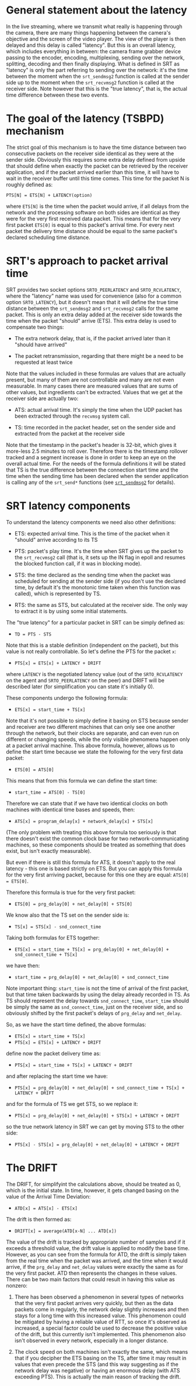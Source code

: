 General statement about the latency
===================================

In the live streaming, where we transmit what really is happening through the
camera, there are many things happening between the camera's objective and the
screen of the video player. The view of the player is then delayed and this
delay is called "latency". But this is an overall latency, which includes
everything in between: the camera frame grabber device passing to the encoder,
encoding, multiplexing, sending over the network, splitting, decoding and
then finally displaying. What is defined in SRT as "latency" is only the
part referring to sending over the network: it's the time between the moment
when the `srt_sendmsg2` function is called at the sender side up to the moment
when the `srt_recvmsg2` function is called at the receiver side. Note however
that this is the "true latency", that is, the actual time difference between
these two events.

The goal of the latency (TSBPD) mechanism
=========================================

The strict goal of this mechanism is to have the time distance between two
consecutive packets on the receiver side identical as they were at the
sender side. Obviously this requires some extra delay defined from upside
that should define when exactly the packet can be retrieved by the receiver
application, and if the packet arrived earlier than this time, it will have to
wait in the receiver buffer until this time comes. This time for the packet N
is roughly defined as:

```
PTS[N] = ETS[N] + LATENCY(option)
```

where `ETS[N]` is the time when the packet would arrive, if all delays
from the network and the processing software on both sides are identical
as they were for the very first received data packet. This means that
for the very first packet `ETS[0]` is equal to this packet's arrival time.
For every next packet the delivery time distance should be equal to the same
packet's declared scheduling time distance.


SRT's approach to packet arrival time
=====================================

SRT provides two socket options `SRTO_PEERLATENCY` and `SRTO_RCVLATENCY`,
where the "latency" name was used for convenience (also for a common option
`SRTO_LATENCY`), but it doesn't mean that it will define the true time
distance between the `srt_sendmsg2` and `srt_recvmsg2` calls for the same
packet. This is only an extra delay added at the receiver side towards
the time when the packet "should" arrive (ETS). This extra delay is used to
compensate two things:

* The extra network delay, that is, if the packet arrived later than it
"should have arrived"

* The packet retransmission, regarding that there might be a need to be
requested at least twice

Note that the values included in these formulas are values that are
actually present, but many of them are not controllable and many are
not even measurable. In many cases there are measured values that are
sums of other values, but ingredients can't be extracted. Values that
we get at the receiver side are actually two:

* ATS: actual arrival time. It's simply the time when the UDP packet
has been extracted through the `recvmsg` system call.

* TS: time recorded in the packet header, set on the sender side and extracted
from the packet at the receiver side

Note that the timestamp in the packet's header is 32-bit, which gives
it more-less 2.5 minutes to roll over. Therefore there is the timestamp
rollover tracked and a segment increase is done in order to keep an
eye on the overall actual time. For the needs of the formula definitions
it will be stated that TS is the true difference between the connection
start time and the time when the sending time has been declared when
the sender application is calling any of the `srt_send*` functions
(see [`srt_sendmsg2`](../API/API-functions.md#srt_sendmsg2) for details).


SRT latency components
======================

To understand the latency components we need also other definitions:

* ETS: expected arrival time. This is the time of the packet when it
"should" arrive according to its TS

* PTS: packet's play time. It's the time when SRT gives up the packet
to the `srt_recvmsg2` call (that is, it sets up the IN flag in epoll
and resumes the blocked function call, if it was in blocking mode).

* STS: the time declared as the sending time when the packet was
scheduled for sending at the sender side (if you don't use the
declared time, by default it's the monotonic time taken when this
function was called), which is represented by TS.

* RTS: the same as STS, but calculated at the receiver side. The
only way to extract it is by using some initial statements.

The "true latency" for a particular packet in SRT can be simply defined as:

* `TD = PTS - STS`

Note that this is a stable definition (independent on the packet),
but this value is not really controllable. So let's define the PTS
for the packet `x`:

* `PTS[x] = ETS[x] + LATENCY + DRIFT`

where `LATENCY` is the negotiated latency value (out of the
`SRTO_RCVLATENCY` on the agent and `SRTO_PEERLATENCY` on the peer)
and DRIFT will be described later (for simplification you can
state it's initially 0).

These components undergo the following formula:

* `ETS[x] = start_time + TS[x]`

Note that it's not possible to simply define it basing on STS
because sender and receiver are two different machines that can only
see one another through the network, but their clocks are separate,
and can even run on different or changing speeds, while the only
visible phenomena happen only at a packet arrival machine. This
above formula, however, allows us to define the start time because
we state the following for the very first data packet:

* `ETS[0] = ATS[0]`

This means that from this formula we can define the start time:

* `start_time = ATS[0] - TS[0]`

Therefore we can state that if we have two identical clocks on
both machines with identical time bases and speeds, then:

* `ATS[x] = program_delay[x] + network_delay[x] + STS[x]`

(The only problem with treating this above formula too seriously
is that there doesn't exist the common clock base for two
network-communicating machines, so these components should be
treated as something that does exist, but isn't exactly measurable).

But even if there is still this formula for ATS, it doesn't
apply to the real latency - this one is based strictly on ETS.
But you can apply this formula for the very first arriving
packet, because for this one they are equal: `ATS[0] = ETS[0]`.

Therefore this formula is true for the very first packet:

* `ETS[0] = prg_delay[0] + net_delay[0] + STS[0]`

We know also that the TS set on the sender side is:

* `TS[x] = STS[x] - snd_connect_time`

Taking both formulas for ETS together:

* `ETS[x] = start_time + TS[x] = prg_delay[0] + net_delay[0] + snd_connect_time + TS[x]`

we have then:

* `start_time = prg_delay[0] + net_delay[0] + snd_connect_time`

Note important thing: `start_time` is not the time of arrival of the first packet,
but that time taken backwards by using the delay already recorded in TS. As TS should
represent the delay towards `snd_connect_time`, `start_time` should be simply the same
as `snd_connect_time`, just on the receiver side, and so obviously shifted by the
first packet's delays of `prg_delay` and `net_delay`.

So, as we have the start time defined, the above formulas:

* `ETS[x] = start_time + TS[x]`
* `PTS[x] = ETS[x] + LATENCY + DRIFT`

define now the packet delivery time as:

* `PTS[x] = start_time + TS[x] + LATENCY + DRIFT`

and after replacing the start time we have:

* `PTS[x] = prg_delay[0] + net_delay[0] + snd_connect_time + TS[x] + LATENCY + DRIFT`

and for the formula of TS we get STS, so we replace it:

* `PTS[x] = prg_delay[0] + net_delay[0] + STS[x] + LATENCY + DRIFT`

so the true network latency in SRT we can get by moving STS to the other side:

* `PTS[x] - STS[x] = prg_delay[0] + net_delay[0] + LATENCY + DRIFT`


The DRIFT
=========

The DRIFT, for simplifyint the calculations above, should be treated as 0,
which is the initial state. In time, however, it gets changed basing on the
value of the Arrival Time Deviation:

* `ATD[x] = ATS[x] - ETS[x]`

The drift is then formed as:

* `DRIFT[x] = average(ATD[x-N] ... ATD[x])`

The value of the drift is tracked by appropriate number of samples and if
it exceeds a threshold value, the drift value is applied to modify the
base time. However, as you can see from the formula for ATD, the drift is
simply taken from the real time when the packet was arrived, and the time
when it would arrive, if the `prg_delay` and `net_delay` values were
exactly the same as for the very first packet. ATD then represents the
changes in these values. There can be two main factors that could result
in having this value as nonzero:

1. There has been observed a phenomenon in several types of networks that
the very first packet arrives very quickly, but then as the data packets
come in regularly, the network delay slightly increases and then stays
for a long time with this increased value. This phenomenon could be
mitigated by having a reliable value of RTT, so once it's observed as
increased, a special factor could be used to decrease the positive value
of the drift, but this currently isn't implemented. This phenomenon also
isn't observed in every network, especially in a longer distance.

2. The clock speed on both machines isn't exactly the same, which means
that if you decipher the ETS basing on the TS, after time it may result
in values that even precede the STS (and this way suggesting as if the
network delay was negative) or having an enormous delay (with ATS exceeding
PTS). This is actually the main reason of tracking the drift.





